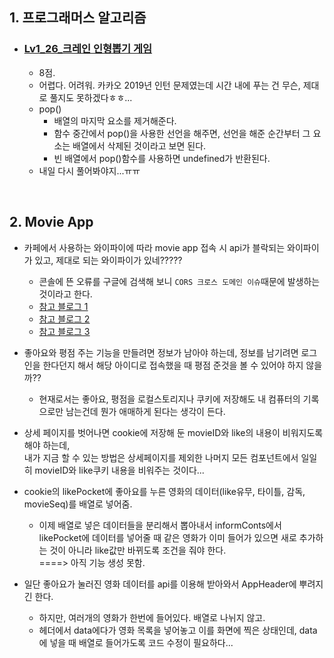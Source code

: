 ## 1. 프로그래머스 알고리즘

- ### [Lv1_26_크레인 인형뽑기 게임](https://github.com/EunJaePark/algorithm/blob/master/Lv1_26_%ED%81%AC%EB%A0%88%EC%9D%B8%20%EC%9D%B8%ED%98%95%EB%BD%91%EA%B8%B0%20%EA%B2%8C%EC%9E%84.md)
  - 8점.
  - 어렵다. 어려워. 카카오 2019년 인턴 문제였는데 시간 내에 푸는 건 무슨, 제대로 풀지도 못하겠다ㅎㅎ...
  - pop()
    - 배열의 마지막 요소를 제거해준다.
    - 함수 중간에서 pop()을 사용한 선언을 해주면, 선언을 해준 순간부터 그 요소는 배열에서 삭제된 것이라고 보면 된다.
    - 빈 배열에서 pop()함수를 사용하면 undefined가 반환된다.
  - 내일 다시 풀어봐야지...ㅠㅠ

<br/>

## 2. Movie App
- 카페에서 사용하는 와이파이에 따라 movie app 접속 시 api가 블락되는 와이파이가 있고, 제대로 되는 와이파이가 있네?????
  - 콘솔에 뜬 오류를 구글에 검색해 보니 ```CORS 크로스 도메인 이슈```때문에 발생하는 것이라고 한다.
  - [참고 블로그 1](https://velog.io/@jmkim87/%EC%A7%80%EA%B8%8B%EC%A7%80%EA%B8%8B%ED%95%9C-CORS-%ED%8C%8C%ED%97%A4%EC%B3%90%EB%B3%B4%EC%9E%90)
  - [참고 블로그 2](https://ooz.co.kr/232)
  - [참고 블로그 3](https://velog.io/@takeknowledge/%EB%A1%9C%EC%BB%AC%EC%97%90%EC%84%9C-CORS-policy-%EA%B4%80%EB%A0%A8-%EC%97%90%EB%9F%AC%EA%B0%80-%EB%B0%9C%EC%83%9D%ED%95%98%EB%8A%94-%EC%9D%B4%EC%9C%A0-3gk4gyhreu)

- 좋아요와 평점 주는 기능을 만들려면 정보가 남아야 하는데, 정보를 남기려면 로그인을 한다던지 해서 해당 아이디로 접속했을 때 평점 준것을 볼 수 있어야 하지 않을까??
  - 현재로서는 좋아요, 평점을 로컬스토리지나 쿠키에 저장해도 내 컴퓨터의 기록으로만 남는건데 뭔가 애매하게 된다는 생각이 든다.

- 상세 페이지를 벗어나면 cookie에 저장해 둔 movieID와 like의 내용이 비워지도록 해야 하는데,     
  내가 지금 할 수 있는 방법은 상세페이지를 제외한 나머지 모든 컴포넌트에서 일일히 movieID와 like쿠키 내용을 비워주는 것이다...
  
- cookie의 likePocket에 좋아요를 누른 영화의 데이터(like유무, 타이틀, 감독, movieSeq)를 배열로 넣어줌.
  - 이제 배열로 넣은 데이터들을 분리해서 뽑아내서 informConts에서 likePocket에 데이터를 넣어줄 때 같은 영화가 이미 들어가 있으면 새로 추가하는 것이 아니라 like값만 바뀌도록 조건을 줘야 한다.    
  ====> 아직 기능 생성 못함.
    
- 일단 좋아요가 눌러진 영화 데이터를 api를 이용해 받아와서 AppHeader에 뿌려지긴 한다.   
  - 하지만, 여러개의 영화가 한번에 들어있다. 배열로 나뉘지 않고.
  - 헤더에서 data에다가 영화 목록을 넣어놓고 이를 화면에 찍은 상태인데, data에 넣을 때 배열로 들어가도록 코드 수정이 필요하다...
